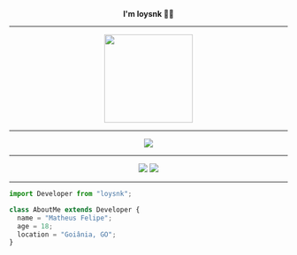 <div align="center">
    <strong>I'm loysnk 👋🏻</strong>
    <hr>
    <img height="160px" width="160px" src="https://images-ext-1.discordapp.net/external/KJQDVTUmdLQdAxeT0uzLO6IhOuec-QV66UuIMW0KtsE/%3Fsize%3D2048/https/cdn.discordapp.com/emojis/1342536903249104907.png?format=webp&quality=lossless&width=160&height=160">
    <hr>
    <div align="center">
        <img src="https://skillicons.dev/icons?i=html,css,js"/>
    </div>
    <hr>
    <div align="center">
         <a href="https://discord.com/users/1173244265900556333"><img src="https://skillicons.dev/icons?i=discord"/></a>
         <a href="https://www.instagram.com/loysnk"><img src="https://skillicons.dev/icons?i=instagram"/></a>
    </div>
    <hr>
</div>

```js
import Developer from "loysnk";

class AboutMe extends Developer {
  name = "Matheus Felipe";
  age = 18;
  location = "Goiânia, GO";
}
```
